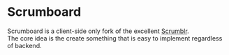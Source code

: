 # Scrumboard

Scrumboard is a client-side only fork of the excellent [Scrumblr](http://scrumblr.ca).  
The core idea is the create something that is easy to implement regardless of backend.
